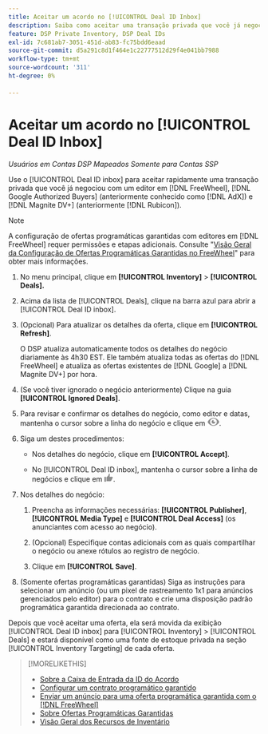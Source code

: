 ```yaml
---
title: Aceitar um acordo no [!UICONTROL Deal ID Inbox]
description: Saiba como aceitar uma transação privada que você já negociou com um editor em  [!DNL FreeWheel], [!DNL Google Authorized Buyers] (anteriormente conhecido como  [!DNL AdX]), and [!DNL Magnite DV+] (anteriormente [!DNL Rubicon]) usando a Caixa de Entrada da ID da Transação.
feature: DSP Private Inventory, DSP Deal IDs
exl-id: 7c681ab7-3051-451d-ab83-fc75bdd6eaad
source-git-commit: d5a291c8d1f464e1c22777512d29f4e041bb7988
workflow-type: tm+mt
source-wordcount: '311'
ht-degree: 0%

---
```


# Aceitar um acordo no [!UICONTROL Deal ID Inbox]

*Usuários em Contas DSP Mapeados Somente para Contas SSP*

Use o [!UICONTROL Deal ID inbox] para aceitar rapidamente uma transação privada que você já negociou com um editor em [!DNL FreeWheel], [!DNL Google Authorized Buyers] (anteriormente conhecido como [!DNL AdX]) e [!DNL Magnite DV+] (anteriormente [!DNL Rubicon]).

>[!NOTE]
>
>A configuração de ofertas programáticas garantidas com editores em [!DNL FreeWheel] requer permissões e etapas adicionais. Consulte &quot;[Visão Geral da Configuração de Ofertas Programáticas Garantidas no FreeWheel](freewheel-overview.md)&quot; para obter mais informações.

1. No menu principal, clique em **[!UICONTROL Inventory]** > **[!UICONTROL Deals].**

1. Acima da lista de [!UICONTROL Deals], clique na barra azul para abrir a [!UICONTROL Deal ID inbox].

1. (Opcional) Para atualizar os detalhes da oferta, clique em **[!UICONTROL Refresh]**.

   O DSP atualiza automaticamente todos os detalhes do negócio diariamente às 4h30 EST. Ele também atualiza todas as ofertas do [!DNL FreeWheel] e atualiza as ofertas existentes de [!DNL Google] a [!DNL Magnite DV+] por hora.

1. (Se você tiver ignorado o negócio anteriormente) Clique na guia **[!UICONTROL Ignored Deals]**.

1. Para revisar e confirmar os detalhes do negócio, como editor e datas, mantenha o cursor sobre a linha do negócio e clique em ![Revisar](/help/dsp/assets/review.png).

1. Siga um destes procedimentos:

   * Nos detalhes do negócio, clique em **[!UICONTROL Accept]**.

   * No [!UICONTROL Deal ID inbox], mantenha o cursor sobre a linha de negócios e clique em ![Aceitar](/help/dsp/assets/accept.png).

1. Nos detalhes do negócio:
   1. Preencha as informações necessárias: **[!UICONTROL Publisher]**, **[!UICONTROL Media Type]** e **[!UICONTROL Deal Access]** (os anunciantes com acesso ao negócio).
   1. (Opcional) Especifique contas adicionais com as quais compartilhar o negócio ou anexe rótulos ao registro de negócio.

   1. Clique em **[!UICONTROL Save]**.

1. (Somente ofertas programáticas garantidas) Siga as instruções para selecionar um anúncio (ou um pixel de rastreamento 1x1 para anúncios gerenciados pelo editor) para o contrato e crie uma disposição padrão programática garantida direcionada ao contrato.

Depois que você aceitar uma oferta, ela será movida da exibição [!UICONTROL Deal ID inbox] para [!UICONTROL Inventory] > [!UICONTROL Deals] e estará disponível como uma fonte de estoque privada na seção [!UICONTROL Inventory Targeting] de cada oferta.

>[!MORELIKETHIS]
>
>* [Sobre a Caixa de Entrada da ID do Acordo](deal-id-inbox-about.md)
>* [Configurar um contrato programático garantido](programmatic-guaranteed-set-up.md)
>* [Enviar um anúncio para uma oferta programática garantida com o  [!DNL FreeWheel]](freewheel-submit.md)
>* [Sobre Ofertas Programáticas Garantidas](programmatic-guaranteed-about.md)
>* [Visão Geral dos Recursos de Inventário](inventory-overview.md)
